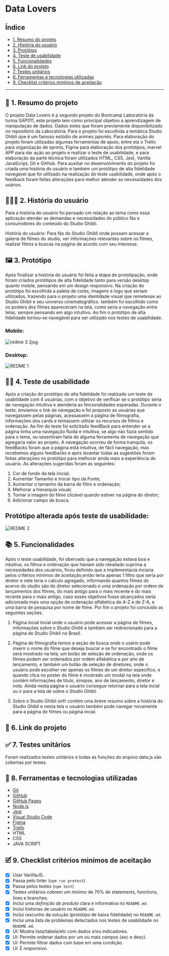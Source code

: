 # Data Lovers

## Índice
* [1. Resumo do projeto](#1-resumo-do-projeto)
* [2. História do usuário](#2-história-do-usuário)
* [3. Protótipo](#3-protótipo)
* [4. Teste de usabilidade](#4-teste-de-usabilidade)
* [5. Funcionalidades](#5-funcionalidades)
* [6. Link do projeto](#6-link-do-projeto)
* [7. Testes unitários](#7-testes-unitários)
* [8. Ferramentas e tecnologias utilizadas](#8-ferramentas-e-tecnologias-utilizadas)
* [9. Checklist critérios minímos de aceitação](#9-checklist-critérios-mínimos-de-aceitação)



***

## 📗 1. Resumo do projeto

O projeto Data Lovers é p segundo projeto do Bootcamp Laboratória da turma SAP011, este projeto tem como principal objetivo a aprendizagem
de manipulação de dados. Dados estes que foram previamente disponibilizado no repositório da Laboratória. Para o projeto foi escolhida a temática 
Studio Ghibli que é um famoso estúdio de animes japonês.
Para elaboração do projeto foram utilizadas algumas ferramentas de apoio, entre ela o Trello para organização de sprints, Figma para elaboração
dos protótipos, marvel APP para dar ação ao projeto e realizar o teste de usabilidade, e para elaboração da parte técnica foram utilizados 
HTML, CSS, Jest, Vanilla JavaScript, Git e GitHub.
Para auxiliar no desenvolvimento do projeto foi criada uma história do usuário e também um protótipo de alta fidelidade navegável que foi utilizado 
na realização do teste usabilidade, onde após o feedback foram feitas alterações para melhor atender as necessidades dos usários.


## 🧑‍🤝‍🧑 2. História do usuário

Para a história do usuário foi pensado cm relação ao tema como essa aplicação atender as demandas e necessidades do público fãs e 
consumidores do conteúdo do Studio Ghibli. 

História do usuário: Para fãs do Studio Ghibli onde possam acessar a galeria de filmes do studio, ver informações relevantes sobre os filmes,
realizar filtros e buscas na página de acordo com seu interesse.

## 🖼️ 3. Protótipo
Após finalizar a história do usuário foi feita a etapa de prototipação, onde foram criados protótipos de alta fidelidade tanto para
versão desktop quanto mobile, pensando em um design responsivo. Na criação do protótipo foi escolhida a paleta de cores, imagens e logo
que seriam utilizados, trazendo para o projeto uma identidade visual que remetesse ao Studio Ghibli e seu universo cinematográfico. 
também foi escolhido como os posters dos filmes apareceriam na tela, como seria a navegação entre telas, sempre pensando em algo intuitivo.
Ao fim o protótipo de alta fidelidade tornou-se navegável para ser utilizado nos testes de usabilidade.


### Mobile:
![redme 3 2jog](https://github.com/JucieleGomes/SAP011-data-lovers/assets/127780316/6ec2acdb-b759-44cd-8dd0-dfc9583562cc)



### Desktop:
![REDME 1](https://github.com/JucieleGomes/SAP011-data-lovers/assets/127780316/b9806fc6-e319-4571-b31b-e011c3d2c78b)





## 🧑‍💻 4. Teste de usabilidade
Após a criação do protótipo de alta fidelidade foi realizado um teste de usabilidade com 4 usuárias, com o objetivo de
verificar se o protótipo seria de navegação intuitiva e atenderia as fincionalidades esperadas.
Durante o teste, enviamos o link de navegação e foi proposto as usuárias que navegassem pelas páginas,
acessassem a página de filmografia, informações dos cards e tentassem utilizar os recursos de filtros e ordenação.
Ao fim do teste foi solicitado feedBack para entender se a página tinha uma navegação fluida e intuitiva, se algo não
fazia sentido para o tema, ou sesentiram falta de alguma ferramenta de navegação que agregaria valor ao projeto.
A navegação ocorreu de forma tranquila, os feedBacks foram que a página está intuitiva, de fácil navegação, mas recebemos 
alguns feedbacks e após levantar todas as sugestões foram feitas alterações no protótipo para melhorar ainda mais a experiência do usuário. 
As alterações sugeridas foram as seguintes:

 1. Cor de fundo da tela inicial;
 2. Aumentar Tamanho e trocar tipo da Fonte;
 3. Aumentar o tamanho da barra de filtro e ordenação;
 4. Melhorar a hierarquia visual;
 5. Tornar a imagem do filme clicável quando estiver na página do diretor;
 6. Adicionar campo de busca.

## Protótipo alterada após teste de usabilidade: 
![REDME 2](https://github.com/JucieleGomes/SAP011-data-lovers/assets/127780316/c3b31477-929e-4a7a-bbbb-0330610ef60a)



## 📚 5. Funcionalidades

Após o teste usabilidade, foi obervado que a navegação estava boa e intuitiva, os filtros e ordenação que haviam sido
idealiado suprima a necessidades dos usuários, ficou definido que a implementacia inciaria pelos critérios mínimos de 
aceitação,então teria apenas 1 filtro que seria por diretor e nele teria o calculo agregado, informando quantos filmes
do acervo do studio são do diretor selecionado e uma ordenação por ordem de lançamentos dos filmes, do mais antigo para o
mais recente e do mais recente para o mais antigo, caso esses objetivos fosse alcançados seria adicionada mais uma opção de 
ordenação alfabética de A-Z e de Z-A, e uma barra de pesquisa por nome de filme.
Por fim o projeto foi concluido as seguintes seções:

1. Página incial incial onde o usuário pode acessar a página de filmes, informações sobre o Studio Ghibli e
também ser redirecionado para a página do Studio Ghibli no Brasil.

2. Página de filmografia temos a seção de busca onde o usário pode inserir o nome do filme que deseja buscar e se for encontrado 
o filme será mostrado na tela, um botão de seleção de ordenação, onde os filmes podem ser ordenados por ordem alfabética e
por ano de lançamento, e também um botão de seleção de diretores, onde o usuário pode escolher ver apenas os filmes de um diretor 
especifico, e quando clica no poster do filme é mostrado um modal na tela onde contém informações de titulo, sinopse, ano de lançamento,
diretor e nota. Ainda nesta página o usuário consegue retornar para a tela incial ou ir para a tela de sobre o Studio Ghibli.
3. Sobre o Studio Ghibli onfr contém uma breve resumo sobre a história do Studio Ghibli e nesta tela o usuário também pode navegar novamente para a página de filmes ou página incial.

## 🔗 6. Link do projeto 

## ✅ 7. Testes unitários
Foram realizados testes unitários e todas as funções do arquivo data.js são cobertas por testes.

## 🔨 8. Ferramentas e tecnologias utilizadas
* [Git](https://git-scm.com/)
* [GitHub](https://github.com/)
* [GitHub Pages](https://pages.github.com/)
* [Node.js](https://nodejs.org/en)
* [Jest](https://jestjs.io/)
* [Visual Studio Code](https://code.visualstudio.com/)
* [Figma](https://www.figma.com/login)
* [Trello](https://trello.com/pt-BR/login)
* HTML
* CSS
* JAVA SCRIPT

## 🗹 9. Checklist critérios minímos de aceitação

- [x]  Usar VanillaJS.
- [x]  Passa pelo linter (`npm run pretest`)
- [x]  Passa pelos testes (`npm test`)
- [x]  Testes unitários cobrem um mínimo de 70% de statements, functions, lines e
  branches.
- [x]  Inclui uma _definição de produto_ clara e informativa no `README.md`.
- [x]  Inclui histórias de usuário no `README.md`.
- [x]  Inclui rascunho da solução (protótipo de baixa fidelidade) no `README.md`.
- [x]  Inclui uma lista de problemas detectados nos testes de usabilidade no
  `README.md`.
- [x]  UI: Mostra lista/tabela/etc com dados e/ou indicadores.
- [x]  UI: Permite ordenar dados por um ou mais campos (asc e desc).
- [x]  UI: Permite filtrar dados com base em uma condição.
- [x]  UI: É _responsivo_.
